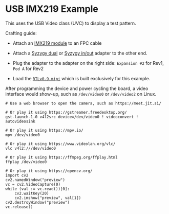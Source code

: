 # USB IMX219 Example

This uses the USB Video class (UVC) to display a test pattern.

Crafting guide:

- Attach an [IMX219 module](https://tinyvision.ai/products/imx219-raspberry-pi-camera-v2) to an FPC cable

- Attach a
  [Syzygy dual](https://tinyvision.ai/products/syzygy-adapters) or
  [Syzygy in/out](https://tinyvision.ai/products/syzygy-mipi-to-usb-input-output-adapter)
  adapter to the other end.

- Plug the adapter to the adapter on the right side: `Expansion #2` for Rev1, `Pod A` for Rev2

- Load the [`RTLv0.9.mipi`](https://github.com/tinyvision-ai-inc/tinyclunx33_public/releases/tag/v0.9) which is built exclusively for this example.

After programming the device and power cycling the board, a video interface
would show-up, such as `/dev/video0` or `/dev/video2` on Linux.


```
# Use a web browser to open the camera, such as https://meet.jit.si/

# Or play it using https://gstreamer.freedesktop.org/
gst-launch-1.0 v4l2src device=/dev/video0 ! videoconvert ! autovideosink

# Or play it using https://mpv.io/
mpv /dev/video0

# Or play it using https://www.videolan.org/vlc/
vlc v4l2:///dev/video0

# Or play it using https://ffmpeg.org/ffplay.html
ffplay /dev/video0

# Or play it using https://opencv.org/
import cv2
cv2.namedWindow("preview")
vc = cv2.VideoCapture(0)
while (val := vc.read())[0]:
    cv2.waitKey(20)
    cv2.imshow("preview", val[1])
cv2.destroyWindow("preview")
vc.release()
```
